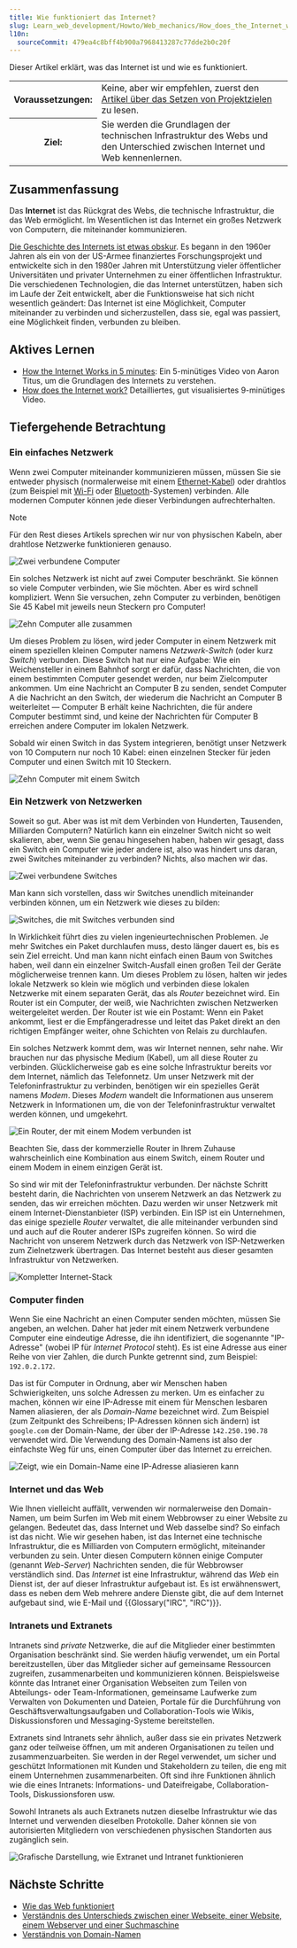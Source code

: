 ```yaml
---
title: Wie funktioniert das Internet?
slug: Learn_web_development/Howto/Web_mechanics/How_does_the_Internet_work
l10n:
  sourceCommit: 479ea4c8bff4b900a7968413287c77dde2b0c20f
---
```


Dieser Artikel erklärt, was das Internet ist und wie es funktioniert.

<table>
  <tbody>
    <tr>
      <th scope="row">Voraussetzungen:</th>
      <td>
        Keine, aber wir empfehlen, zuerst den
        <a href="/de/docs/Learn_web_development/Howto/Design_and_accessibility/Thinking_before_coding"
          >Artikel über das Setzen von Projektzielen</a
        >
        zu lesen.
      </td>
    </tr>
    <tr>
      <th scope="row">Ziel:</th>
      <td>
        Sie werden die Grundlagen der technischen Infrastruktur des Webs und
        den Unterschied zwischen Internet und Web kennenlernen.
      </td>
    </tr>
  </tbody>
</table>

## Zusammenfassung

Das **Internet** ist das Rückgrat des Webs, die technische Infrastruktur, die das Web ermöglicht. Im Wesentlichen ist das Internet ein großes Netzwerk von Computern, die miteinander kommunizieren.

[Die Geschichte des Internets ist etwas obskur](https://en.wikipedia.org/wiki/Internet#History). Es begann in den 1960er Jahren als ein von der US-Armee finanziertes Forschungsprojekt und entwickelte sich in den 1980er Jahren mit Unterstützung vieler öffentlicher Universitäten und privater Unternehmen zu einer öffentlichen Infrastruktur. Die verschiedenen Technologien, die das Internet unterstützen, haben sich im Laufe der Zeit entwickelt, aber die Funktionsweise hat sich nicht wesentlich geändert: Das Internet ist eine Möglichkeit, Computer miteinander zu verbinden und sicherzustellen, dass sie, egal was passiert, eine Möglichkeit finden, verbunden zu bleiben.

## Aktives Lernen

- [How the Internet Works in 5 minutes](https://www.youtube.com/watch?v=7_LPdttKXPc): Ein 5-minütiges Video von Aaron Titus, um die Grundlagen des Internets zu verstehen.
- [How does the Internet work?](https://www.youtube.com/watch?v=x3c1ih2NJEg) Detailliertes, gut visualisiertes 9-minütiges Video.

## Tiefergehende Betrachtung

### Ein einfaches Netzwerk

Wenn zwei Computer miteinander kommunizieren müssen, müssen Sie sie entweder physisch (normalerweise mit einem [Ethernet-Kabel](https://en.wikipedia.org/wiki/Ethernet_crossover_cable)) oder drahtlos (zum Beispiel mit [Wi-Fi](https://en.wikipedia.org/wiki/Wi-Fi) oder [Bluetooth](https://en.wikipedia.org/wiki/Bluetooth)-Systemen) verbinden. Alle modernen Computer können jede dieser Verbindungen aufrechterhalten.

> [!NOTE]
> Für den Rest dieses Artikels sprechen wir nur von physischen Kabeln, aber drahtlose Netzwerke funktionieren genauso.

![Zwei verbundene Computer](internet-schema-1.png)

Ein solches Netzwerk ist nicht auf zwei Computer beschränkt. Sie können so viele Computer verbinden, wie Sie möchten. Aber es wird schnell kompliziert. Wenn Sie versuchen, zehn Computer zu verbinden, benötigen Sie 45 Kabel mit jeweils neun Steckern pro Computer!

![Zehn Computer alle zusammen](internet-schema-2.png)

Um dieses Problem zu lösen, wird jeder Computer in einem Netzwerk mit einem speziellen kleinen Computer namens _Netzwerk-Switch_ (oder kurz _Switch_) verbunden. Diese Switch hat nur eine Aufgabe: Wie ein Weichensteller in einem Bahnhof sorgt er dafür, dass Nachrichten, die von einem bestimmten Computer gesendet werden, nur beim Zielcomputer ankommen. Um eine Nachricht an Computer B zu senden, sendet Computer A die Nachricht an den Switch, der wiederum die Nachricht an Computer B weiterleitet — Computer B erhält keine Nachrichten, die für andere Computer bestimmt sind, und keine der Nachrichten für Computer B erreichen andere Computer im lokalen Netzwerk.

Sobald wir einen Switch in das System integrieren, benötigt unser Netzwerk von 10 Computern nur noch 10 Kabel: einen einzelnen Stecker für jeden Computer und einen Switch mit 10 Steckern.

![Zehn Computer mit einem Switch](internet-schema-3.png)

### Ein Netzwerk von Netzwerken

Soweit so gut. Aber was ist mit dem Verbinden von Hunderten, Tausenden, Milliarden Computern? Natürlich kann ein einzelner Switch nicht so weit skalieren, aber, wenn Sie genau hingesehen haben, haben wir gesagt, dass ein Switch ein Computer wie jeder andere ist, also was hindert uns daran, zwei Switches miteinander zu verbinden? Nichts, also machen wir das.

![Zwei verbundene Switches](internet-schema-4.png)

Man kann sich vorstellen, dass wir Switches unendlich miteinander verbinden können, um ein Netzwerk wie dieses zu bilden:

![Switches, die mit Switches verbunden sind](internet-schema-5.png)

In Wirklichkeit führt dies zu vielen ingenieurtechnischen Problemen. Je mehr Switches ein Paket durchlaufen muss, desto länger dauert es, bis es sein Ziel erreicht. Und man kann nicht einfach einen Baum von Switches haben, weil dann ein einzelner Switch-Ausfall einen großen Teil der Geräte möglicherweise trennen kann. Um dieses Problem zu lösen, halten wir jedes lokale Netzwerk so klein wie möglich und verbinden diese lokalen Netzwerke mit einem separaten Gerät, das als _Router_ bezeichnet wird. Ein Router ist ein Computer, der weiß, wie Nachrichten zwischen Netzwerken weitergeleitet werden. Der Router ist wie ein Postamt: Wenn ein Paket ankommt, liest er die Empfängeradresse und leitet das Paket direkt an den richtigen Empfänger weiter, ohne Schichten von Relais zu durchlaufen.

Ein solches Netzwerk kommt dem, was wir Internet nennen, sehr nahe. Wir brauchen nur das physische Medium (Kabel), um all diese Router zu verbinden. Glücklicherweise gab es eine solche Infrastruktur bereits vor dem Internet, nämlich das Telefonnetz. Um unser Netzwerk mit der Telefoninfrastruktur zu verbinden, benötigen wir ein spezielles Gerät namens _Modem_. Dieses _Modem_ wandelt die Informationen aus unserem Netzwerk in Informationen um, die von der Telefoninfrastruktur verwaltet werden können, und umgekehrt.

![Ein Router, der mit einem Modem verbunden ist](internet-schema-6.png)

Beachten Sie, dass der kommerzielle Router in Ihrem Zuhause wahrscheinlich eine Kombination aus einem Switch, einem Router und einem Modem in einem einzigen Gerät ist.

So sind wir mit der Telefoninfrastruktur verbunden. Der nächste Schritt besteht darin, die Nachrichten von unserem Netzwerk an das Netzwerk zu senden, das wir erreichen möchten. Dazu werden wir unser Netzwerk mit einem Internet-Dienstanbieter (ISP) verbinden. Ein ISP ist ein Unternehmen, das einige spezielle _Router_ verwaltet, die alle miteinander verbunden sind und auch auf die Router anderer ISPs zugreifen können. So wird die Nachricht von unserem Netzwerk durch das Netzwerk von ISP-Netzwerken zum Zielnetzwerk übertragen. Das Internet besteht aus dieser gesamten Infrastruktur von Netzwerken.

![Kompletter Internet-Stack](internet-schema-7.png)

### Computer finden

Wenn Sie eine Nachricht an einen Computer senden möchten, müssen Sie angeben, an welchen. Daher hat jeder mit einem Netzwerk verbundene Computer eine eindeutige Adresse, die ihn identifiziert, die sogenannte "IP-Adresse" (wobei IP für _Internet Protocol_ steht). Es ist eine Adresse aus einer Reihe von vier Zahlen, die durch Punkte getrennt sind, zum Beispiel: `192.0.2.172`.

Das ist für Computer in Ordnung, aber wir Menschen haben Schwierigkeiten, uns solche Adressen zu merken. Um es einfacher zu machen, können wir eine IP-Adresse mit einem für Menschen lesbaren Namen aliasieren, der als _Domain-Name_ bezeichnet wird. Zum Beispiel (zum Zeitpunkt des Schreibens; IP-Adressen können sich ändern) ist `google.com` der Domain-Name, der über der IP-Adresse `142.250.190.78` verwendet wird. Die Verwendung des Domain-Namens ist also der einfachste Weg für uns, einen Computer über das Internet zu erreichen.

![Zeigt, wie ein Domain-Name eine IP-Adresse aliasieren kann](dns-ip.png)

### Internet und das Web

Wie Ihnen vielleicht auffällt, verwenden wir normalerweise den Domain-Namen, um beim Surfen im Web mit einem Webbrowser zu einer Website zu gelangen. Bedeutet das, dass Internet und Web dasselbe sind? So einfach ist das nicht. Wie wir gesehen haben, ist das Internet eine technische Infrastruktur, die es Milliarden von Computern ermöglicht, miteinander verbunden zu sein. Unter diesen Computern können einige Computer (genannt _Web-Server_) Nachrichten senden, die für Webbrowser verständlich sind. Das _Internet_ ist eine Infrastruktur, während das _Web_ ein Dienst ist, der auf dieser Infrastruktur aufgebaut ist. Es ist erwähnenswert, dass es neben dem Web mehrere andere Dienste gibt, die auf dem Internet aufgebaut sind, wie E-Mail und {{Glossary("IRC", "IRC")}}.

### Intranets und Extranets

Intranets sind _private_ Netzwerke, die auf die Mitglieder einer bestimmten Organisation beschränkt sind.
Sie werden häufig verwendet, um ein Portal bereitzustellen, über das Mitglieder sicher auf gemeinsame Ressourcen zugreifen, zusammenarbeiten und kommunizieren können.
Beispielsweise könnte das Intranet einer Organisation Webseiten zum Teilen von Abteilungs- oder Team-Informationen, gemeinsame Laufwerke zum Verwalten von Dokumenten und Dateien,
Portale für die Durchführung von Geschäftsverwaltungsaufgaben und Collaboration-Tools wie Wikis, Diskussionsforen und Messaging-Systeme bereitstellen.

Extranets sind Intranets sehr ähnlich, außer dass sie ein privates Netzwerk ganz oder teilweise öffnen, um mit anderen Organisationen zu teilen und zusammenzuarbeiten.
Sie werden in der Regel verwendet, um sicher und geschützt Informationen mit Kunden und Stakeholdern zu teilen, die eng mit einem Unternehmen zusammenarbeiten.
Oft sind ihre Funktionen ähnlich wie die eines Intranets: Informations- und Dateifreigabe, Collaboration-Tools, Diskussionsforen usw.

Sowohl Intranets als auch Extranets nutzen dieselbe Infrastruktur wie das Internet und verwenden dieselben Protokolle.
Daher können sie von autorisierten Mitgliedern von verschiedenen physischen Standorten aus zugänglich sein.

![Grafische Darstellung, wie Extranet und Intranet funktionieren](internet-schema-8.png)

## Nächste Schritte

- [Wie das Web funktioniert](/de/docs/Learn_web_development/Getting_started/Web_standards/How_the_web_works)
- [Verständnis des Unterschieds zwischen einer Webseite, einer Website, einem Webserver und einer Suchmaschine](/de/docs/Learn_web_development/Getting_started/Environment_setup/Browsing_the_web)
- [Verständnis von Domain-Namen](/de/docs/Learn_web_development/Howto/Web_mechanics/What_is_a_domain_name)
